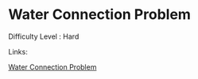 # Water Connection Problem

Difficulty Level : Hard

Links:

[Water Connection Problem](https://www.geeksforgeeks.org/problems/water-connection-problem5822/1)